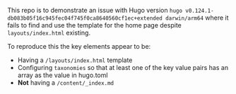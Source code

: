 This repo is to demonstrate an issue with Hugo version `hugo v0.124.1-db083b05f16c945fec04f745f0ca8640560cf1ec+extended darwin/arm64` where it fails to find and use the template for the home page despite `layouts/index.html` existing.

To reproduce this the key elements appear to be:

* Having a `/layouts/index.html` template
* Configuring `taxonomies` so that at least one of the key value pairs has an array as the value in hugo.toml
* **Not** having a `/content/_index.md`
